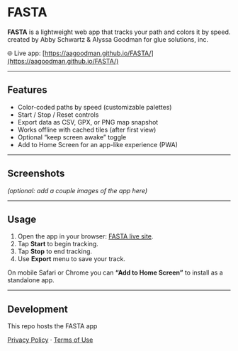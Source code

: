 # FASTA

**FASTA** is a lightweight web app that tracks your path and colors it by speed. created by Abby Schwartz &  Alyssa Goodman for glue solutions, inc.

🌐 Live app: [https://aagoodman.github.io/FASTA/](https://aagoodman.github.io/FASTA/)

---

## Features
- Color-coded paths by speed (customizable palettes)
- Start / Stop / Reset controls
- Export data as CSV, GPX, or PNG map snapshot
- Works offline with cached tiles (after first view)
- Optional “keep screen awake” toggle
- Add to Home Screen for an app-like experience (PWA)

---

## Screenshots
*(optional: add a couple images of the app here)*

---

## Usage
1. Open the app in your browser: [FASTA live site](https://aagoodman.github.io/FASTA/).
2. Tap **Start** to begin tracking.  
3. Tap **Stop** to end tracking.  
4. Use **Export** menu to save your track.  

On mobile Safari or Chrome you can **“Add to Home Screen”** to install as a standalone app.

---

## Development
This repo hosts the FASTA app

[Privacy Policy](./privacy.md) · [Terms of Use](./terms.md)

